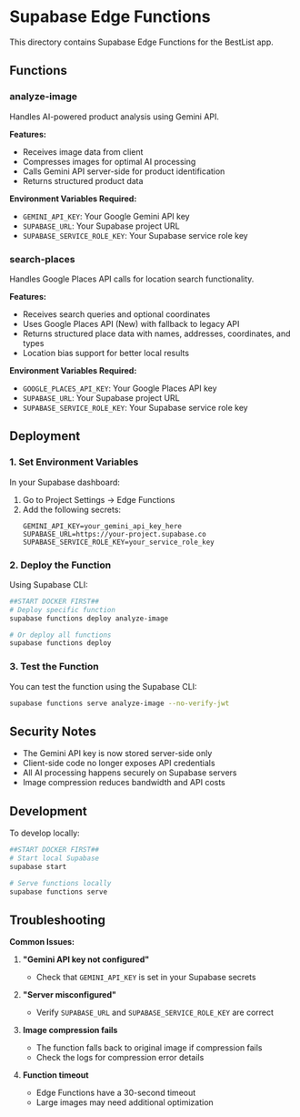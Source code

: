 # Supabase Edge Functions

This directory contains Supabase Edge Functions for the BestList app.

## Functions

### analyze-image
Handles AI-powered product analysis using Gemini API.

**Features:**
- Receives image data from client
- Compresses images for optimal AI processing
- Calls Gemini API server-side for product identification
- Returns structured product data

**Environment Variables Required:**
- `GEMINI_API_KEY`: Your Google Gemini API key
- `SUPABASE_URL`: Your Supabase project URL
- `SUPABASE_SERVICE_ROLE_KEY`: Your Supabase service role key

### search-places
Handles Google Places API calls for location search functionality.

**Features:**
- Receives search queries and optional coordinates
- Uses Google Places API (New) with fallback to legacy API
- Returns structured place data with names, addresses, coordinates, and types
- Location bias support for better local results

**Environment Variables Required:**
- `GOOGLE_PLACES_API_KEY`: Your Google Places API key
- `SUPABASE_URL`: Your Supabase project URL
- `SUPABASE_SERVICE_ROLE_KEY`: Your Supabase service role key

## Deployment

### 1. Set Environment Variables

In your Supabase dashboard:
1. Go to Project Settings → Edge Functions
2. Add the following secrets:
   ```
   GEMINI_API_KEY=your_gemini_api_key_here
   SUPABASE_URL=https://your-project.supabase.co
   SUPABASE_SERVICE_ROLE_KEY=your_service_role_key
   ```

### 2. Deploy the Function

Using Supabase CLI:
```bash
##START DOCKER FIRST##
# Deploy specific function
supabase functions deploy analyze-image

# Or deploy all functions
supabase functions deploy
```

### 3. Test the Function

You can test the function using the Supabase CLI:
```bash
supabase functions serve analyze-image --no-verify-jwt
```

## Security Notes

- The Gemini API key is now stored server-side only
- Client-side code no longer exposes API credentials
- All AI processing happens securely on Supabase servers
- Image compression reduces bandwidth and API costs

## Development

To develop locally:
```bash
##START DOCKER FIRST##
# Start local Supabase
supabase start

# Serve functions locally
supabase functions serve
```

## Troubleshooting

**Common Issues:**

1. **"Gemini API key not configured"**
   - Check that `GEMINI_API_KEY` is set in your Supabase secrets

2. **"Server misconfigured"**
   - Verify `SUPABASE_URL` and `SUPABASE_SERVICE_ROLE_KEY` are correct

3. **Image compression fails**
   - The function falls back to original image if compression fails
   - Check the logs for compression error details

4. **Function timeout**
   - Edge Functions have a 30-second timeout
   - Large images may need additional optimization
